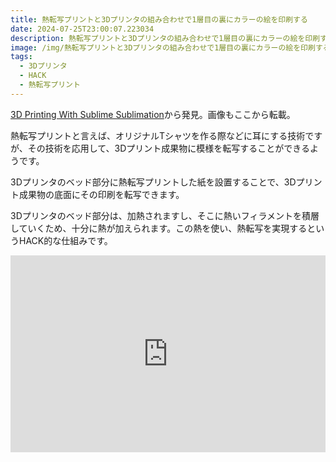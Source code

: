 ```yaml
---
title: 熱転写プリントと3Dプリンタの組み合わせで1層目の裏にカラーの絵を印刷する
date: 2024-07-25T23:00:07.223034
description: 熱転写プリントと3Dプリンタの組み合わせで1層目の裏にカラーの絵を印刷する
image: /img/熱転写プリントと3Dプリンタの組み合わせで1層目の裏にカラーの絵を印刷する.jpg
tags:
  - 3Dプリンタ
  - HACK
  - 熱転写プリント
---
```

[3D Printing With Sublime Sublimation](https://hackaday.com/2024/06/28/3d-printing-with-sublime-sublimation/)から発見。画像もここから転載。

熱転写プリントと言えば、オリジナルTシャツを作る際などに耳にする技術ですが、その技術を応用して、3Dプリント成果物に模様を転写することができるようです。

3Dプリンタのベッド部分に熱転写プリントした紙を設置することで、3Dプリント成果物の底面にその印刷を転写できます。

3Dプリンタのベッド部分は、加熱されますし、そこに熱いフィラメントを積層していくため、十分に熱が加えられます。この熱を使い、熱転写を実現するというHACK的な仕組みです。


<iframe width="100%" height="315" src="https://www.youtube.com/embed/Jq13diBRQcA" title="YouTube video player" frameborder="0" allow="accelerometer; autoplay; clipboard-write; encrypted-media; gyroscope; picture-in-picture" allowfullscreen></iframe>



